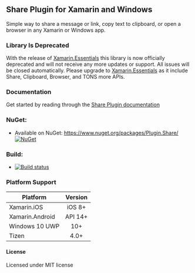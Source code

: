 ﻿## Share Plugin for Xamarin and Windows

Simple way to share a message or link, copy text to clipboard, or open a browser in any Xamarin or Windows app.

### Library Is Deprecated

With the release of [Xamarin.Essentials](https://docs.microsoft.com/en-us/xamarin/essentials/) this library is now officially deprecated and will not receive any more updates or support. All issues will be closed automatically. Please upgrade to [Xamarin.Essentials](https://docs.microsoft.com/en-us/xamarin/essentials/) as it include Share, Clipboard, Browser, and TONS more APIs.


### Documentation

Get started by reading through the [Share Plugin documentation](docs)

### NuGet:
* Available on NuGet: https://www.nuget.org/packages/Plugin.Share/ [![NuGet](https://img.shields.io/nuget/v/Plugin.Share.svg?label=NuGet)](https://www.nuget.org/packages/Plugin.Share/)


### Build:
* [![Build status](https://ci.appveyor.com/api/projects/status/xuonj5weexcjk6g9?svg=true)](https://ci.appveyor.com/project/JamesMontemagno/shareplugin)


### Platform Support

|Platform|Version|
| ------------------- | :------------------: |
|Xamarin.iOS|iOS 8+|
|Xamarin.Android|API 14+|
|Windows 10 UWP|10+|
|Tizen|4.0+|

#### License
Licensed under MIT license
